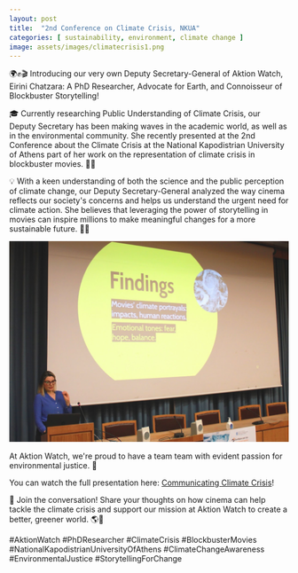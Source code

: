 ```yaml
---
layout: post
title:  "2nd Conference on Climate Crisis, NKUA"
categories: [ sustainability, environment, climate change ]
image: assets/images/climatecrisis1.png
---
```

🌍✊🎬 Introducing our very own Deputy Secretary-General of Aktion Watch, Eirini Chatzara: A PhD Researcher, Advocate for Earth, and Connoisseur of Blockbuster Storytelling!

🎓 Currently researching Public Understanding of Climate Crisis, our Deputy Secretary has been making waves in the academic world, as well as in the environmental community. She recently presented at the 2nd Conference about the Climate Crisis at the National Kapodistrian University of Athens part of her work on the representation of climate crisis in blockbuster movies. 🎥🍃

💡 With a keen understanding of both the science and the public perception of climate change, our Deputy Secretary-General analyzed the way cinema reflects our society's concerns and helps us understand the urgent need for climate action. She believes that leveraging the power of storytelling in movies can inspire millions to make meaningful changes for a more sustainable future. 🌳🌱

![Deputy Secretary of Aktion Watch](/assets/images/climatecrisis2.png)

At Aktion Watch, we're proud to have a team team with evident passion for environmental justice. 🌟

You can watch the full presentation here: [Communicating Climate Crisis](https://www.youtube.com/live/srt4_bz9oB4?feature=share&t=5631)!

📣 Join the conversation! Share your thoughts on how cinema can help tackle the climate crisis and support our mission at Aktion Watch to create a better, greener world. 🌎💚

#AktionWatch #PhDResearcher #ClimateCrisis #BlockbusterMovies #NationalKapodistrianUniversityOfAthens #ClimateChangeAwareness #EnvironmentalJustice #StorytellingForChange


